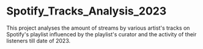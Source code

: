 # Spotify_Tracks_Analysis_2023
This project analyses the amount of streams by various artist's tracks on Spotify's playlist influenced by the playlist's curator and the activity of their listeners till date of 2023.
